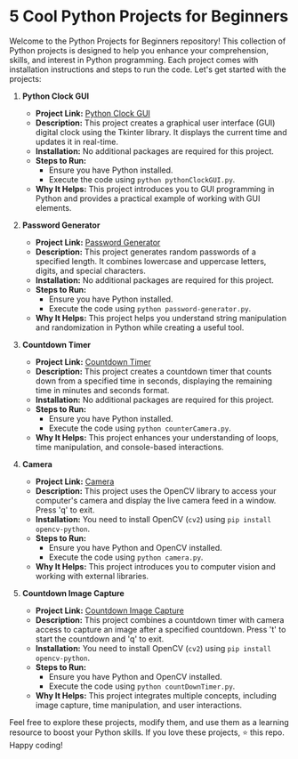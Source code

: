 

# 5 Cool Python Projects for Beginners

Welcome to the Python Projects for Beginners repository! This collection of Python projects is designed to help you enhance your comprehension, skills, and interest in Python programming. Each project comes with installation instructions and steps to run the code. Let's get started with the projects:

1. **Python Clock GUI**
   - **Project Link:** [Python Clock GUI](https://github.com/chidubesteve/Python-Projects/blob/main/Python-Project/pythonClockGUI.py)
   - **Description:** This project creates a graphical user interface (GUI) digital clock using the Tkinter library. It displays the current time and updates it in real-time.
   - **Installation:** No additional packages are required for this project.
   - **Steps to Run:**
     - Ensure you have Python installed.
     - Execute the code using `python pythonClockGUI.py`.
   - **Why It Helps:** This project introduces you to GUI programming in Python and provides a practical example of working with GUI elements.

2. **Password Generator**
   - **Project Link:** [Password Generator](https://github.com/chidubesteve/Python-Projects/blob/main/Python-Project/password-generator.py)
   - **Description:** This project generates random passwords of a specified length. It combines lowercase and uppercase letters, digits, and special characters.
   - **Installation:** No additional packages are required for this project.
   - **Steps to Run:**
     - Ensure you have Python installed.
     - Execute the code using `python password-generator.py`.
   - **Why It Helps:** This project helps you understand string manipulation and randomization in Python while creating a useful tool.

3. **Countdown Timer**
   - **Project Link:** [Countdown Timer](https://github.com/chidubesteve/Python-Projects/blob/main/Python-Project/counterCamera.py)
   - **Description:** This project creates a countdown timer that counts down from a specified time in seconds, displaying the remaining time in minutes and seconds format.
   - **Installation:** No additional packages are required for this project.
   - **Steps to Run:**
     - Ensure you have Python installed.
     - Execute the code using `python counterCamera.py`.
   - **Why It Helps:** This project enhances your understanding of loops, time manipulation, and console-based interactions.

4. **Camera**
   - **Project Link:** [Camera](https://github.com/chidubesteve/Python-Projects/blob/main/Python-Project/camera.py)
   - **Description:** This project uses the OpenCV library to access your computer's camera and display the live camera feed in a window. Press 'q' to exit.
   - **Installation:** You need to install OpenCV (`cv2`) using `pip install opencv-python`.
   - **Steps to Run:**
     - Ensure you have Python and OpenCV installed.
     - Execute the code using `python camera.py`.
   - **Why It Helps:** This project introduces you to computer vision and working with external libraries.

5. **Countdown Image Capture**
   - **Project Link:** [Countdown Image Capture](https://github.com/chidubesteve/Python-Projects/blob/main/Python-Project/countDownTimerImageCapture.py)
   - **Description:** This project combines a countdown timer with camera access to capture an image after a specified countdown. Press 't' to start the countdown and 'q' to exit.
   - **Installation:** You need to install OpenCV (`cv2`) using `pip install opencv-python`.
   - **Steps to Run:**
     - Ensure you have Python and OpenCV installed.
     - Execute the code using `python countDownTimer.py`.
   - **Why It Helps:** This project integrates multiple concepts, including image capture, time manipulation, and user interactions.

Feel free to explore these projects, modify them, and use them as a learning resource to boost your Python skills. If you love these projects, ⭐ this repo. Happy coding!

